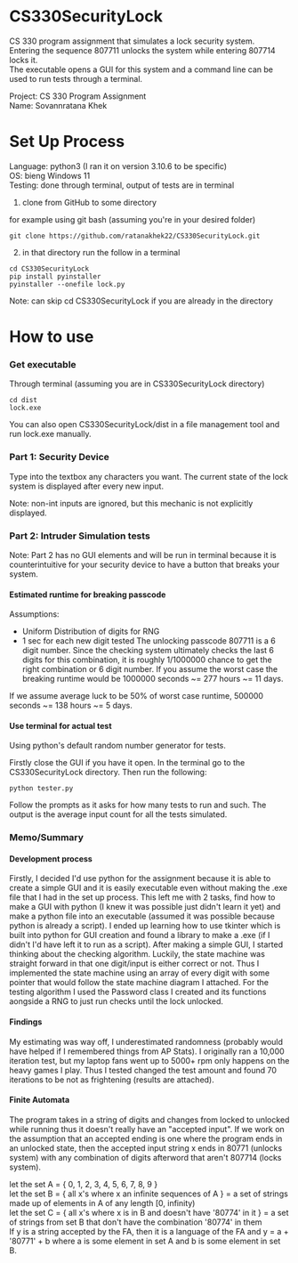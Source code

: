# CS330SecurityLock
CS 330 program assignment that simulates a lock security system.  
Entering the sequence 807711 unlocks the system while entering 807714 locks it.  
The executable opens a GUI for this system and a command line can be used to run tests through a terminal.

Project: CS 330 Program Assignment  
Name: Sovannratana Khek

# Set Up Process
Language: python3 (I ran it on version 3.10.6 to be specific)  
OS: bieng Windows 11  
Testing: done through terminal, output of tests are in terminal

1. clone from GitHub to some directory

for example using git bash (assuming you're in your desired folder)
```
git clone https://github.com/ratanakhek22/CS330SecurityLock.git
```
2. in that directory run the follow in a terminal
```
cd CS330SecurityLock
pip install pyinstaller
pyinstaller --onefile lock.py
```
Note: can skip cd CS330SecurityLock if you are already in the directory

# How to use
### Get executable
Through terminal (assuming you are in CS330SecurityLock directory)
```
cd dist
lock.exe
```
You can also open CS330SecurityLock/dist in a file management tool and run lock.exe manually.

### Part 1: Security Device
Type into the textbox any characters you want.
The current state of the lock system is displayed after every new input.

Note: non-int inputs are ignored, but this mechanic is not explicitly displayed.

### Part 2: Intruder Simulation tests
Note: Part 2 has no GUI elements and will be run in terminal because it is counterintuitive for your security device to have a button that breaks your system.

#### Estimated runtime for breaking passcode
Assumptions:
 - Uniform Distribution of digits for RNG
 - 1 sec for each new digit tested
The unlocking passcode 807711 is a 6 digit number. Since the checking system ultimately checks the last 6 digits for this combination, it is roughly 1/1000000 chance to get the right combination or 6 digit number. If you assume the worst case the breaking runtime would be 1000000 seconds ~= 277 hours ~= 11 days.

If we assume average luck to be 50% of worst case runtime, 500000 seconds ~= 138 hours ~= 5 days.

#### Use terminal for actual test
Using python's default random number generator for tests.

Firstly close the GUI if you have it open.
In the terminal go to the CS330SecurityLock directory.
Then run the following:
```
python tester.py
```
Follow the prompts as it asks for how many tests to run and such.
The output is the average input count for all the tests simulated.

### Memo/Summary
#### Development process
Firstly, I decided I'd use python for the assignment because it is able to create a simple GUI and it is easily executable even without making the .exe file that I had in the set up process. This left me with 2 tasks, find how to make a GUI with python (I knew it was possible just didn't learn it yet) and make a python file into an executable (assumed it was possible because python is already a script). I ended up learning how to use tkinter which is built into python for GUI creation and found a library to make a .exe (if I didn't I'd have left it to run as a script). After making a simple GUI, I started thinking about the checking algorithm. Luckily, the state machine was straight forward in that one digit/input is either correct or not. Thus I implemented the state machine using an array of every digit with some pointer that would follow the state machine diagram I attached. For the testing algorithm I used the Password class I created and its functions aongside a RNG to just run checks until the lock unlocked.

#### Findings
My estimating was way off, I underestimated randomness (probably would have helped if I remembered things from AP Stats). I originally ran a 10,000 iteration test, but my laptop fans went up to 5000+ rpm only happens on the heavy games I play. Thus I tested changed the test amount and found 70 iterations to be not as frightening (results are attached).

#### Finite Automata
The program takes in a string of digits and changes from locked to unlocked while running thus it doesn't really have an "accepted input". If we work on the assumption that an accepted ending is one where the program ends in an unlocked state, then the accepted input string x ends in 80771 (unlocks system) with any combination of digits afterword that aren't 807714 (locks system).

let the set A = { 0, 1, 2, 3, 4, 5, 6, 7, 8, 9 }  
let the set B = { all x's where x an infinite sequences of A } = a set of strings made up of elements in A of any length \[0, infinity)  
let the set C = { all x's where x is in B and doesn't have '80774' in it } = a set of strings from set B that don't have the combination '80774' in them  
If y is a string accepted by the FA, then it is a language of the FA and y = a + '80771' +  b where a is some element in set A and b is some element in set B.
